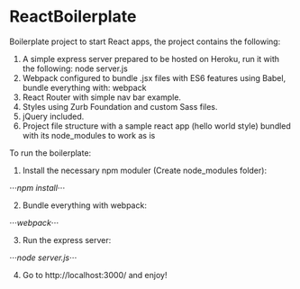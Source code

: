 # ReactBoilerplate

Boilerplate project to start React apps, the project contains the following:

1. A simple express server prepared to be hosted on Heroku, run it with the following: node server.js
2. Webpack configured to bundle .jsx files with ES6 features using Babel, bundle everything with: webpack
3. React Router with simple nav bar example.
4. Styles using Zurb Foundation and custom Sass files.
5. jQuery included.
6. Project file structure with a sample react app (hello world style) bundled with its node_modules to work as is


To run the boilerplate:

1. Install the necessary npm moduler (Create node_modules folder):

⋅⋅⋅_npm install_⋅⋅⋅

2. Bundle everything with webpack:

⋅⋅⋅_webpack_⋅⋅⋅

3. Run the express server:

⋅⋅⋅_node server.js_⋅⋅⋅

4. Go to http://localhost:3000/ and enjoy!

